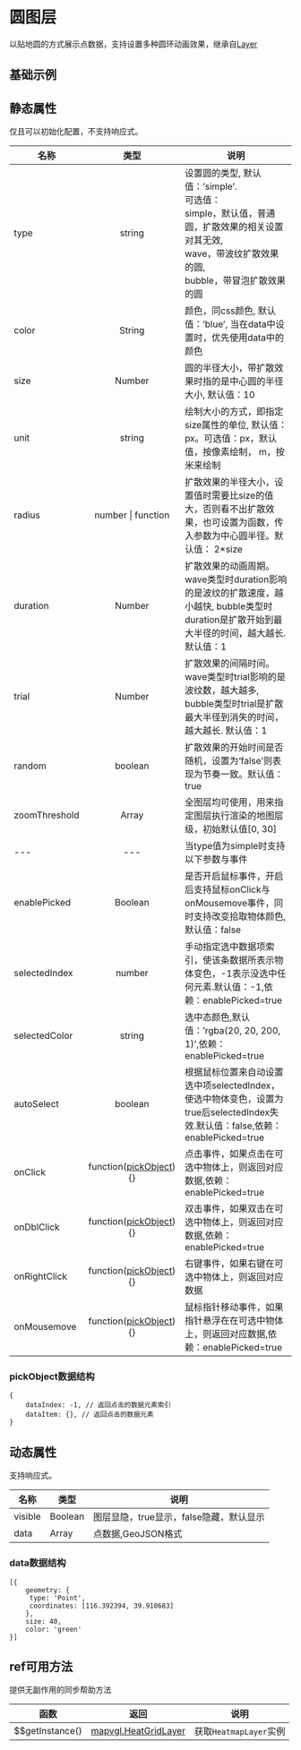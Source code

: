 # 圆图层
以贴地圆的方式展示点数据，支持设置多种圆环动画效果，继承自[Layer](https://mapv.baidu.com/gl/docs/Layer.html)

## 基础示例

<vuep template="#example"></vuep>

<script v-pre type="text/x-template" id="example">

  <template>
    <div class="bmap-page-container">
      <el-bmap vid="bmapDemo" :zoom="zoom" :center="center" class="bmap-demo">
        <el-bmapv-view>
            <el-bmapv-circle-layer :zoom-threshold="[12,15]" :visible="visible" unit="m" :type="type" :size="10" :radius="radius" :data="data"></el-bmapv-circle-layer>
        </el-bmapv-view>
      </el-bmap>
      <div>
        <button @click="switchShow()">切换显隐</button>
      </div>
    </div>
  </template>

  <style>
    .bmap-demo {
      height: 300px;
    }
  </style>

  <script>
  
    module.exports = {
      name: 'bmap-page',
      data() {
        
        return {
          visible: false,
          zoom: 14,
          center: [121.5273285, 31.21515044],
          type: 'bubble',
          radius(size){
            return size * 2;
          },
          data: [{
              geometry: {
                  type: 'Point',
                  coordinates: [121.5273285, 31.21515044],
              },
              size: 30,
              color: 'red'
              },{
              geometry: {
                  type: 'Point',
                  coordinates: [121.5373285, 31.21515044],
              },
              size: 40,
              color: 'green'
          }]
        };
      },
      mounted(){
      },
      methods: {
        switchShow(){
          this.visible = !this.visible;
        }
      }
    };
  </script>

</script>


## 静态属性
仅且可以初始化配置，不支持响应式。

名称 | 类型 | 说明
---|:---:|---
type | string | 设置圆的类型, 默认值：’simple’. <br/>可选值：<br/> simple，默认值，普通圆，扩散效果的相关设置对其无效, <br/> wave，带波纹扩散效果的圆, <br/> bubble，带冒泡扩散效果的圆
color | String | 颜色，同css颜色, 默认值：’blue’, 当在data中设置时，优先使用data中的颜色
size | Number | 圆的半径大小，带扩散效果时指的是中心圆的半径大小, 默认值：10
unit | string | 绘制大小的方式，即指定size属性的单位, 默认值：px。可选值：px，默认值，按像素绘制， m，按米来绘制
radius | number &#124; function | 扩散效果的半径大小，设置值时需要比size的值大，否则看不出扩散效果，也可设置为函数，传入参数为中心圆半径。默认值： 2*size
duration | Number | 扩散效果的动画周期。wave类型时duration影响的是波纹的扩散速度，越小越快, bubble类型时duration是扩散开始到最大半径的时间，越大越长. 默认值：1
trial | Number | 扩散效果的间隔时间。wave类型时trial影响的是波纹数，越大越多, bubble类型时trial是扩散最大半径到消失的时间，越大越长. 默认值：1
random | boolean | 扩散效果的开始时间是否随机，设置为‘false’则表现为节奏一致。默认值：true 
zoomThreshold | Array | 全图层均可使用，用来指定图层执行渲染的地图层级，初始默认值[0, 30]
---|---|当type值为simple时支持以下参数与事件
enablePicked | Boolean | 是否开启鼠标事件，开启后支持鼠标onClick与onMousemove事件，同时支持改变拾取物体颜色,默认值：false
selectedIndex | number | 手动指定选中数据项索引，使该条数据所表示物体变色，-1表示没选中任何元素.默认值：-1,依赖：enablePicked=true
selectedColor | string | 选中态颜色,默认值：’rgba(20, 20, 200, 1)’,依赖：enablePicked=true
autoSelect | boolean | 根据鼠标位置来自动设置选中项selectedIndex，使选中物体变色，设置为true后selectedIndex失效.默认值：false,依赖：enablePicked=true
onClick | function([pickObject](#pickObject数据结构)){} | 点击事件，如果点击在可选中物体上，则返回对应数据,依赖：enablePicked=true
onDblClick | function([pickObject](#pickObject数据结构)){} | 双击事件，如果双击在可选中物体上，则返回对应数据,依赖：enablePicked=true
onRightClick | function([pickObject](#pickObject数据结构)){} | 右键事件，如果右键在可选中物体上，则返回对应数据
onMousemove | function([pickObject](#pickObject数据结构)){} | 鼠标指针移动事件，如果指针悬浮在在可选中物体上，则返回对应数据,依赖：enablePicked=true

### pickObject数据结构
```
{
    dataIndex: -1, // 返回点击的数据元素索引
    dataItem: {}, // 返回点击的数据元素
}
```


## 动态属性
支持响应式。

名称 | 类型 | 说明
---|---|---|
visible | Boolean | 图层显隐，true显示，false隐藏，默认显示
data | Array  | 点数据,GeoJSON格式
                         
### data数据结构
```
[{
    geometry: {
     type: 'Point',
     coordinates: [116.392394, 39.910683]
    },
    size: 40,
    color: 'green'
}]
```

## ref可用方法
提供无副作用的同步帮助方法

函数 | 返回 | 说明
---|---|---|
$$getInstance() | [mapvgl.HeatGridLayer](https://mapv.baidu.com/gl/docs/HeatGridLayer.html) | 获取`HeatmapLayer`实例
